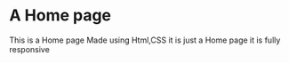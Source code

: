 # A Home page

This is a Home page Made using Html,CSS it is just a Home page it is fully responsive